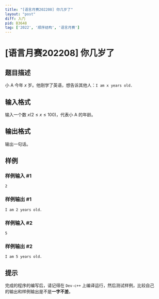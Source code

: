 ```yaml
---
title: "[语言月赛202208] 你几岁了"
layout: "post"
diff: 入门
pid: B3648
tag: ['2022', '顺序结构', '语言月赛']
---
```

# [语言月赛202208] 你几岁了
## 题目描述

小 A 今年 $x$ 岁。他刚学了英语，想告诉其他人：`I am x years old.`
## 输入格式

输入一个数 $x(2\le x \le 100)$，代表小 A 的年龄。
## 输出格式

输出一句话。
## 样例

### 样例输入 #1
```
2
```
### 样例输出 #1
```
I am 2 years old.
```
### 样例输入 #2
```
5
```
### 样例输出 #2
```
I am 5 years old.
```
## 提示

完成的程序的编写后，请记得在 `Dev-c++` 上编译运行，然后测试样例，比较自己的输出和样例输出是不是**一字不差**。
